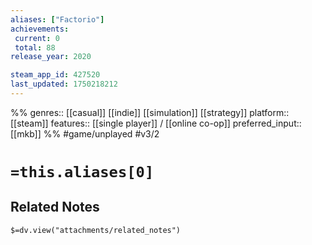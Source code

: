 ```yaml
---
aliases: ["Factorio"]
achievements:
 current: 0
 total: 88
release_year: 2020

steam_app_id: 427520
last_updated: 1750218212
---
```

%%
genres:: [[casual]] [[indie]] [[simulation]] [[strategy]]
platform:: [[steam]]
features:: [[single player]] / [[online co-op]]
preferred_input:: [[mkb]]
%%
#game/unplayed
#v3/2

# `=this.aliases[0]`
## Related Notes
`$=dv.view("attachments/related_notes")`